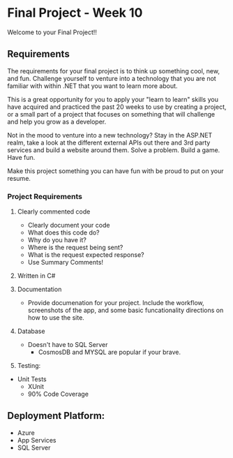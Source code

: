 # Final Project - Week 10

Welcome to your Final Project!! 

## Requirements

The requirements for your final project is to think up something cool, new, and fun.
Challenge yourself to venture into a technology that you are not familiar with within .NET that
you want to learn more about. 

This is a great opportunity for you to apply your "learn to learn" skills you
have acquired and practiced the past 20 weeks to use by creating a project, 
or a small part of a project that focuses on something that will challenge
and help you grow as a developer. 

Not in the mood to venture into a new technology? Stay in the ASP.NET realm,
take a look at the different external APIs out there and 3rd party services
and build a website around them. Solve a problem. Build a game. Have fun.

Make this project something you can have fun with be proud to put on your resume. 

### Project Requirements
1. Clearly commented code
	- Clearly document your code
	- What does this code do?
	- Why do you have it?
	- Where is the request being sent?
	- What is the request expected response?
    - Use Summary Comments!

2. Written in C#

3. Documentation
     - Provide documenation for your project. Include
     the workflow, screenshots of the app, and some basic
    funcationality directions on how to use the site. 

4. Database
   - Doesn't have to SQL Server
     - CosmosDB and MYSQL are popular if your brave.
  
5. Testing:
  - Unit Tests
	- XUnit
	- 90% Code Coverage

## Deployment Platform:
- Azure
- App Services
- SQL Server
